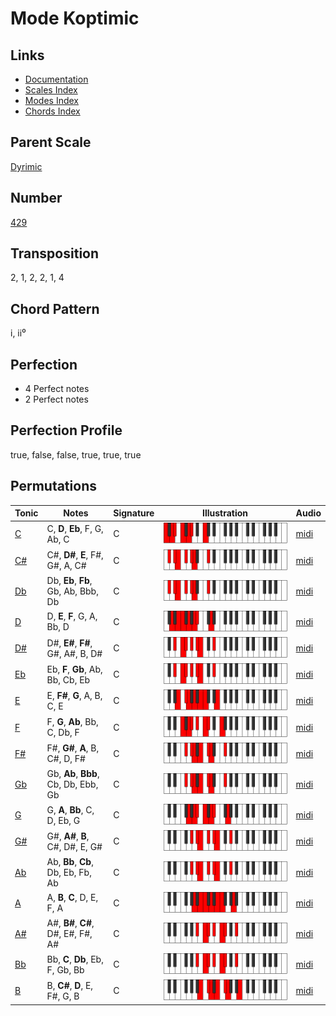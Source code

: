 # Mode Koptimic

## Links

- [Documentation](README.md)
- [Scales Index](Scales.md)
- [Modes Index](Modes.md)
- [Chords Index](Chords.md)

## Parent Scale

[Dyrimic](ScaleDyrimic.md)

## Number

[429](https://ianring.com/musictheory/scales/429)

## Transposition

2, 1, 2, 2, 1, 4

## Chord Pattern

i, ii⁰

## Perfection

- 4 Perfect notes
- 2 Perfect notes

## Perfection Profile

true, false, false, true, true, true

## Permutations

| Tonic | Notes | Signature | Illustration | Audio |
|-------|-------|-----------|--------------|-------|
| [C](ModeCNaturalKoptimic.md) | C, **D**, **Eb**, F, G, Ab, C | C | ![CNaturalKoptimic](ModeCNaturalKoptimic.png) | [midi](https://github.com/edipermadi/music/blob/main/docs/ModeCNaturalKoptimic.mid?raw=true) |
| [C#](ModeCSharpKoptimic.md) | C#, **D#**, **E**, F#, G#, A, C# | C | ![CSharpKoptimic](ModeCSharpKoptimic.png) | [midi](https://github.com/edipermadi/music/blob/main/docs/ModeCSharpKoptimic.mid?raw=true) |
| [Db](ModeDFlatKoptimic.md) | Db, **Eb**, **Fb**, Gb, Ab, Bbb, Db | C | ![DFlatKoptimic](ModeDFlatKoptimic.png) | [midi](https://github.com/edipermadi/music/blob/main/docs/ModeDFlatKoptimic.mid?raw=true) |
| [D](ModeDNaturalKoptimic.md) | D, **E**, **F**, G, A, Bb, D | C | ![DNaturalKoptimic](ModeDNaturalKoptimic.png) | [midi](https://github.com/edipermadi/music/blob/main/docs/ModeDNaturalKoptimic.mid?raw=true) |
| [D#](ModeDSharpKoptimic.md) | D#, **E#**, **F#**, G#, A#, B, D# | C | ![DSharpKoptimic](ModeDSharpKoptimic.png) | [midi](https://github.com/edipermadi/music/blob/main/docs/ModeDSharpKoptimic.mid?raw=true) |
| [Eb](ModeEFlatKoptimic.md) | Eb, **F**, **Gb**, Ab, Bb, Cb, Eb | C | ![EFlatKoptimic](ModeEFlatKoptimic.png) | [midi](https://github.com/edipermadi/music/blob/main/docs/ModeEFlatKoptimic.mid?raw=true) |
| [E](ModeENaturalKoptimic.md) | E, **F#**, **G**, A, B, C, E | C | ![ENaturalKoptimic](ModeENaturalKoptimic.png) | [midi](https://github.com/edipermadi/music/blob/main/docs/ModeENaturalKoptimic.mid?raw=true) |
| [F](ModeFNaturalKoptimic.md) | F, **G**, **Ab**, Bb, C, Db, F | C | ![FNaturalKoptimic](ModeFNaturalKoptimic.png) | [midi](https://github.com/edipermadi/music/blob/main/docs/ModeFNaturalKoptimic.mid?raw=true) |
| [F#](ModeFSharpKoptimic.md) | F#, **G#**, **A**, B, C#, D, F# | C | ![FSharpKoptimic](ModeFSharpKoptimic.png) | [midi](https://github.com/edipermadi/music/blob/main/docs/ModeFSharpKoptimic.mid?raw=true) |
| [Gb](ModeGFlatKoptimic.md) | Gb, **Ab**, **Bbb**, Cb, Db, Ebb, Gb | C | ![GFlatKoptimic](ModeGFlatKoptimic.png) | [midi](https://github.com/edipermadi/music/blob/main/docs/ModeGFlatKoptimic.mid?raw=true) |
| [G](ModeGNaturalKoptimic.md) | G, **A**, **Bb**, C, D, Eb, G | C | ![GNaturalKoptimic](ModeGNaturalKoptimic.png) | [midi](https://github.com/edipermadi/music/blob/main/docs/ModeGNaturalKoptimic.mid?raw=true) |
| [G#](ModeGSharpKoptimic.md) | G#, **A#**, **B**, C#, D#, E, G# | C | ![GSharpKoptimic](ModeGSharpKoptimic.png) | [midi](https://github.com/edipermadi/music/blob/main/docs/ModeGSharpKoptimic.mid?raw=true) |
| [Ab](ModeAFlatKoptimic.md) | Ab, **Bb**, **Cb**, Db, Eb, Fb, Ab | C | ![AFlatKoptimic](ModeAFlatKoptimic.png) | [midi](https://github.com/edipermadi/music/blob/main/docs/ModeAFlatKoptimic.mid?raw=true) |
| [A](ModeANaturalKoptimic.md) | A, **B**, **C**, D, E, F, A | C | ![ANaturalKoptimic](ModeANaturalKoptimic.png) | [midi](https://github.com/edipermadi/music/blob/main/docs/ModeANaturalKoptimic.mid?raw=true) |
| [A#](ModeASharpKoptimic.md) | A#, **B#**, **C#**, D#, E#, F#, A# | C | ![ASharpKoptimic](ModeASharpKoptimic.png) | [midi](https://github.com/edipermadi/music/blob/main/docs/ModeASharpKoptimic.mid?raw=true) |
| [Bb](ModeBFlatKoptimic.md) | Bb, **C**, **Db**, Eb, F, Gb, Bb | C | ![BFlatKoptimic](ModeBFlatKoptimic.png) | [midi](https://github.com/edipermadi/music/blob/main/docs/ModeBFlatKoptimic.mid?raw=true) |
| [B](ModeBNaturalKoptimic.md) | B, **C#**, **D**, E, F#, G, B | C | ![BNaturalKoptimic](ModeBNaturalKoptimic.png) | [midi](https://github.com/edipermadi/music/blob/main/docs/ModeBNaturalKoptimic.mid?raw=true) |
